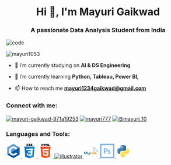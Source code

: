 <h1 align="center">Hi 👋, I'm Mayuri Gaikwad</h1>
<h3 align="center">A passionate Data Analysis Student from India</h3>

![code](https://github.com/Mayuri1053/Mayuri1053/assets/112091044/9b898dfd-1645-4092-977e-1315d12c5f3f)

<p align="left"> <img src="https://komarev.com/ghpvc/?username=mayuri1053&label=Profile%20views&color=0e75b6&style=flat" alt="mayuri1053" /> </p>

- 🔭 I’m currently studying on **AI & DS Engineering**

- 🌱 I’m currently learning **Python, Tableau, Power BI,**

- 📫 How to reach me **mayuri1234gaikwad@gmail.com**

<h3 align="left">Connect with me:</h3>
<p align="left">
<a href="https://linkedin.com/in/mayuri-gaikwad-971a19253" target="blank"><img align="center" alt="mayuri-gaikwad-971a19253" height="30" width="40" /></a>
<a href="https://kaggle.com/mayuri777" target="blank"><img align="center" src="https://raw.githubusercontent.com/rahuldkjain/github-profile-readme-generator/master/src/images/icons/Social/kaggle.svg" alt="mayuri777" height="30" width="40" /></a>
<a href="https://www.hackerrank.com/@mayuri_10" target="blank"><img align="center" src="https://raw.githubusercontent.com/rahuldkjain/github-profile-readme-generator/master/src/images/icons/Social/hackerrank.svg" alt="@mayuri_10" height="30" width="40" /></a>
</p>

<h3 align="left">Languages and Tools:</h3>
<p align="left"> <a href="https://www.cprogramming.com/" target="_blank" rel="noreferrer"> <img src="https://raw.githubusercontent.com/devicons/devicon/master/icons/c/c-original.svg" alt="c" width="40" height="40"/> </a> <a href="https://www.w3schools.com/css/" target="_blank" rel="noreferrer"> <img src="https://raw.githubusercontent.com/devicons/devicon/master/icons/css3/css3-original-wordmark.svg" alt="css3" width="40" height="40"/> </a> <a href="https://www.w3.org/html/" target="_blank" rel="noreferrer"> <img src="https://raw.githubusercontent.com/devicons/devicon/master/icons/html5/html5-original-wordmark.svg" alt="html5" width="40" height="40"/> </a> <a href="https://www.adobe.com/in/products/illustrator.html" target="_blank" rel="noreferrer"> <img src="https://www.vectorlogo.zone/logos/adobe_illustrator/adobe_illustrator-icon.svg" alt="illustrator" width="40" height="40"/> </a> <a href="https://www.mysql.com/" target="_blank" rel="noreferrer"> <img src="https://raw.githubusercontent.com/devicons/devicon/master/icons/mysql/mysql-original-wordmark.svg" alt="mysql" width="40" height="40"/> </a> <a href="https://www.photoshop.com/en" target="_blank" rel="noreferrer"> <img src="https://raw.githubusercontent.com/devicons/devicon/master/icons/photoshop/photoshop-line.svg" alt="photoshop" width="40" height="40"/> </a> <a href="https://www.python.org" target="_blank" rel="noreferrer"> <img src="https://raw.githubusercontent.com/devicons/devicon/master/icons/python/python-original.svg" alt="python" width="40" height="40"/> </a> </p>

